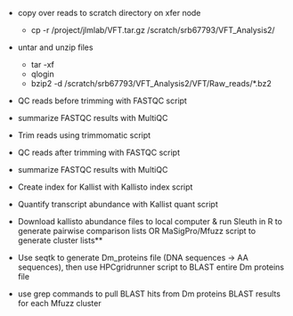 - copy over reads to scratch directory on xfer node
  - cp -r /project/jlmlab/VFT.tar.gz /scratch/srb67793/VFT_Analysis2/

- untar and unzip files
  - tar -xf
  - qlogin
  - bzip2 -d /scratch/srb67793/VFT_Analysis2/VFT/Raw_reads/*.bz2

- QC reads before trimming with FASTQC script
- summarize FASTQC results with MultiQC
- Trim reads using trimmomatic script
- QC reads after trimming with FASTQC script
- summarize FASTQC results with MultiQC
- Create index for Kallist with Kallisto index script
- Quantify transcript abundance with Kallist quant script
- Download kallisto abundance files to local computer & run Sleuth in R to generate pairwise comparison lists OR MaSigPro/Mfuzz script to generate cluster lists**
- Use seqtk to generate Dm_proteins file (DNA sequences -> AA sequences), then use HPCgridrunner script to BLAST entire Dm proteins file
- use grep commands to pull BLAST hits from Dm proteins BLAST results for each Mfuzz cluster
